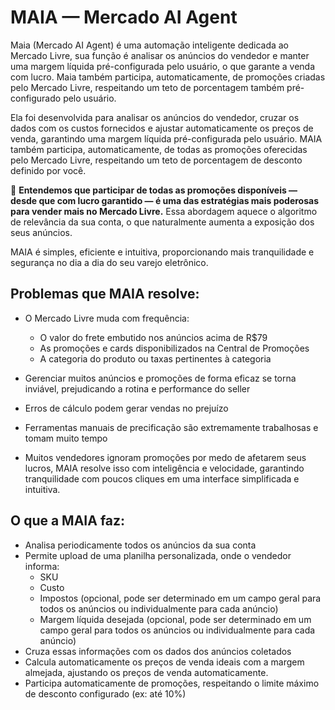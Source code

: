 # MAIA — Mercado AI Agent

Maia (Mercado AI Agent) é uma automação inteligente dedicada ao Mercado Livre, sua função é analisar os anúncios do vendedor e manter uma margem líquida pré-configurada pelo usuário, o que garante a venda com lucro.
Maia também participa, automaticamente, de promoções criadas pelo Mercado Livre, respeitando um teto de porcentagem também pré-configurado pelo usuário.

Ela foi desenvolvida para analisar os anúncios do vendedor, cruzar os dados com os custos fornecidos e ajustar automaticamente os preços de venda, garantindo uma margem líquida pré-configurada pelo usuário. MAIA também participa, automaticamente, de todas as promoções oferecidas pelo Mercado Livre, respeitando um teto de porcentagem de desconto definido por você.

🎯 **Entendemos que participar de todas as promoções disponíveis — desde que com lucro garantido — é uma das estratégias mais poderosas para vender mais no Mercado Livre.** Essa abordagem aquece o algoritmo de relevância da sua conta, o que naturalmente aumenta a exposição dos seus anúncios.

MAIA é simples, eficiente e intuitiva, proporcionando mais tranquilidade e segurança no dia a dia do seu varejo eletrônico.

## Problemas que MAIA resolve:

- O Mercado Livre muda com frequência:
    - O valor do frete embutido nos anúncios acima de R$79
    - As promoções e cards disponibilizados na Central de Promoções
    - A categoria do produto ou taxas pertinentes à categoria

- Gerenciar muitos anúncios e promoções de forma eficaz se torna inviável, prejudicando a rotina e performance do seller
- Erros de cálculo podem gerar vendas no prejuízo
- Ferramentas manuais de precificação são extremamente trabalhosas e tomam muito tempo
- Muitos vendedores ignoram promoções por medo de afetarem seus lucros, MAIA resolve isso com inteligência e velocidade, garantindo tranquilidade com poucos cliques em uma interface simplificada e intuitiva.

## O que a MAIA faz:

- Analisa periodicamente todos os anúncios da sua conta
- Permite upload de uma planilha personalizada, onde o vendedor informa:
  - SKU
  - Custo
  - Impostos (opcional, pode ser determinado em um campo geral para todos os anúncios ou individualmente para cada anúncio)
  - Margem líquida desejada (opcional, pode ser determinado em um campo geral para todos os anúncios ou individualmente para cada anúncio)
- Cruza essas informações com os dados dos anúncios coletados
- Calcula automaticamente os preços de venda ideais com a margem almejada, ajustando os preços de venda automaticamente.
- Participa automaticamente de promoções, respeitando o limite máximo de desconto configurado (ex: até 10%)
